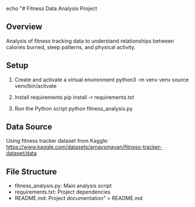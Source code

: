echo "# Fitness Data Analysis Project

## Overview
Analysis of fitness tracking data to understand relationships between calories burned, sleep patterns, and physical activity.

## Setup

1. Create and activate a virtual environment
python3 -m venv venv
source venv/bin/activate

2. Install requirements
pip install -r requirements.txt

3. Run the Python script
python fitness_analysis.py

## Data Source
Using fitness tracker dataset from Kaggle: https://www.kaggle.com/datasets/arnavsmayan/fitness-tracker-dataset/data

## File Structure
- fitness_analysis.py: Main analysis script
- requirements.txt: Project dependencies
- README.md: Project documentation" > README.md
